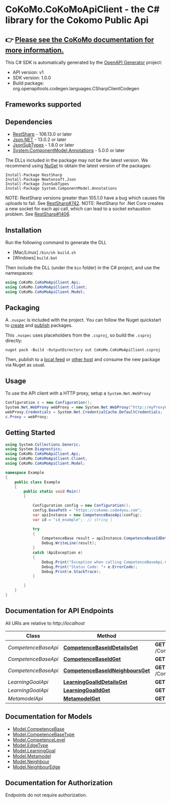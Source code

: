 # CoKoMo.CoKoMoApiClient - the C# library for the Cokomo Public Api

## 👉 [Please see the CoKoMo documentation for more information.](https://cokomo-it.de/docs/start/api/documentation/)

This C# SDK is automatically generated by the [OpenAPI Generator](https://openapi-generator.tech) project:

- API version: v1
- SDK version: 1.0.0
- Build package: org.openapitools.codegen.languages.CSharpClientCodegen

<a id="frameworks-supported"></a>
## Frameworks supported

<a id="dependencies"></a>
## Dependencies

- [RestSharp](https://www.nuget.org/packages/RestSharp) - 106.13.0 or later
- [Json.NET](https://www.nuget.org/packages/Newtonsoft.Json/) - 13.0.2 or later
- [JsonSubTypes](https://www.nuget.org/packages/JsonSubTypes/) - 1.8.0 or later
- [System.ComponentModel.Annotations](https://www.nuget.org/packages/System.ComponentModel.Annotations) - 5.0.0 or later

The DLLs included in the package may not be the latest version. We recommend using [NuGet](https://docs.nuget.org/consume/installing-nuget) to obtain the latest version of the packages:
```
Install-Package RestSharp
Install-Package Newtonsoft.Json
Install-Package JsonSubTypes
Install-Package System.ComponentModel.Annotations
```

NOTE: RestSharp versions greater than 105.1.0 have a bug which causes file uploads to fail. See [RestSharp#742](https://github.com/restsharp/RestSharp/issues/742).
NOTE: RestSharp for .Net Core creates a new socket for each api call, which can lead to a socket exhaustion problem. See [RestSharp#1406](https://github.com/restsharp/RestSharp/issues/1406).

<a id="installation"></a>
## Installation
Run the following command to generate the DLL
- [Mac/Linux] `/bin/sh build.sh`
- [Windows] `build.bat`

Then include the DLL (under the `bin` folder) in the C# project, and use the namespaces:
```csharp
using CoKoMo.CoKoMoApiClient.Api;
using CoKoMo.CoKoMoApiClient.Client;
using CoKoMo.CoKoMoApiClient.Model;
```
<a id="packaging"></a>
## Packaging

A `.nuspec` is included with the project. You can follow the Nuget quickstart to [create](https://docs.microsoft.com/en-us/nuget/quickstart/create-and-publish-a-package#create-the-package) and [publish](https://docs.microsoft.com/en-us/nuget/quickstart/create-and-publish-a-package#publish-the-package) packages.

This `.nuspec` uses placeholders from the `.csproj`, so build the `.csproj` directly:

```
nuget pack -Build -OutputDirectory out CoKoMo.CoKoMoApiClient.csproj
```

Then, publish to a [local feed](https://docs.microsoft.com/en-us/nuget/hosting-packages/local-feeds) or [other host](https://docs.microsoft.com/en-us/nuget/hosting-packages/overview) and consume the new package via Nuget as usual.

<a id="usage"></a>
## Usage

To use the API client with a HTTP proxy, setup a `System.Net.WebProxy`
```csharp
Configuration c = new Configuration();
System.Net.WebProxy webProxy = new System.Net.WebProxy("http://myProxyUrl:80/");
webProxy.Credentials = System.Net.CredentialCache.DefaultCredentials;
c.Proxy = webProxy;
```

<a id="getting-started"></a>
## Getting Started

```csharp
using System.Collections.Generic;
using System.Diagnostics;
using CoKoMo.CoKoMoApiClient.Api;
using CoKoMo.CoKoMoApiClient.Client;
using CoKoMo.CoKoMoApiClient.Model;

namespace Example
{
    public class Example
    {
        public static void Main()
        {

            Configuration config = new Configuration();
            config.BasePath = "https://cokomo.code4you.com";
            var apiInstance = new CompetenceBaseApi(config);
            var id = "id_example";  // string | 

            try
            {
                CompetenceBase result = apiInstance.CompetenceBaseIdDetailsGet(id);
                Debug.WriteLine(result);
            }
            catch (ApiException e)
            {
                Debug.Print("Exception when calling CompetenceBaseApi.CompetenceBaseIdDetailsGet: " + e.Message );
                Debug.Print("Status Code: "+ e.ErrorCode);
                Debug.Print(e.StackTrace);
            }

        }
    }
}
```

<a id="documentation-for-api-endpoints"></a>
## Documentation for API Endpoints

All URIs are relative to *http://localhost*

Class | Method | HTTP request | Description
------------ | ------------- | ------------- | -------------
*CompetenceBaseApi* | [**CompetenceBaseIdDetailsGet**](docs/CompetenceBaseApi.md#competencebaseiddetailsget) | **GET** /CompetenceBase/{id}/details | 
*CompetenceBaseApi* | [**CompetenceBaseIdGet**](docs/CompetenceBaseApi.md#competencebaseidget) | **GET** /CompetenceBase/{id} | 
*CompetenceBaseApi* | [**CompetenceBaseIdNeighboursGet**](docs/CompetenceBaseApi.md#competencebaseidneighboursget) | **GET** /CompetenceBase/{id}/neighbours | 
*LearningGoalApi* | [**LearningGoalIdDetailsGet**](docs/LearningGoalApi.md#learninggoaliddetailsget) | **GET** /LearningGoal/{id}/details | 
*LearningGoalApi* | [**LearningGoalIdGet**](docs/LearningGoalApi.md#learninggoalidget) | **GET** /LearningGoal/{id} | 
*MetamodelApi* | [**MetamodelGet**](docs/MetamodelApi.md#metamodelget) | **GET** /Metamodel | 


<a id="documentation-for-models"></a>
## Documentation for Models

 - [Model.CompetenceBase](docs/CompetenceBase.md)
 - [Model.CompetenceBaseType](docs/CompetenceBaseType.md)
 - [Model.CompetenceLevel](docs/CompetenceLevel.md)
 - [Model.EdgeType](docs/EdgeType.md)
 - [Model.LearningGoal](docs/LearningGoal.md)
 - [Model.Metamodel](docs/Metamodel.md)
 - [Model.Neighbour](docs/Neighbour.md)
 - [Model.NeighbourEdge](docs/NeighbourEdge.md)


<a id="documentation-for-authorization"></a>
## Documentation for Authorization

Endpoints do not require authorization.

